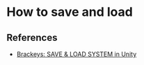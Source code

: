 # How to save and load

## References

- [Brackeys: SAVE & LOAD SYSTEM in Unity](https://youtu.be/XOjd_qU2Ido?si=RIP5mnHRp91uLUtc)
